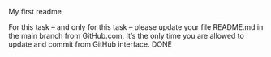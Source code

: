 My first readme

For this task – and only for this task – please update your file README.md in the main branch from GitHub.com. It’s the only time you are allowed to update and commit from GitHub interface. DONE
